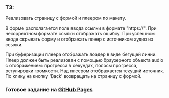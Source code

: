 ### ТЗ:

Реализовать страницу с формой и плеером по макету.

В форме располагается поле ввода ссылки в формате "https://". При некорректном формате ссылки отображать ошибку. При успешном вводе скрывать форму и отображать плеер с источником аудио из ссылки.

При буферизации плеера отображать лоадер в виде бегущей линии. Плеер должен быть реализован с помощью браузерного объекта audio с отображением: прогресса в секундах, полосы прогресса, регулировки громкости. Над плеером отображается текущий источник. По клику на кнопку 'Back' возвращать на страницу с формой.

### Готовое задание на [GitHub Pages](https://morozovaan.github.io/open-media-test-task/#/ 'посмотреть задание на GitHub Pages')
